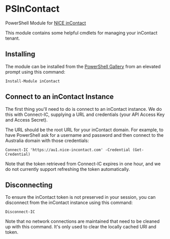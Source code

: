 # PSInContact
PowerShell Module for [NICE inContact](https://www.niceincontact.com/)

This module contains some helpful cmdlets for managing your inContact tenant.

## Installing

The module can be installed from the [PowerShell Gallery](https://www.powershellgallery.com/packages/inContact/) from an elevated prompt using this command:

    Install-Module inContact

## Connect to an inContact Instance

The first thing you'll need to do is connect to an inContact instance. We do this with Connect-IC, supplying a URL and credentials (your API Access Key and Access Secret).

The URL should be the root URL for your inContact domain. For example, to have PowerShell ask for a username and password and then connect to the Australia domain with those credentials:

    Connect-IC 'https://au1.nice-incontact.com' -Credential (Get-Credential)	

Note that the token retrieved from Connect-IC expires in one hour, and we do not currently support refreshing the token automatically.

## Disconnecting

To ensure the inContact token is not preserved in your session, you can disconnect from the inContact instance using this command:

    Disconnect-IC

Note that no network connections are maintained that need to be cleaned up with this command. It's only used to clear the locally cached URI and token.